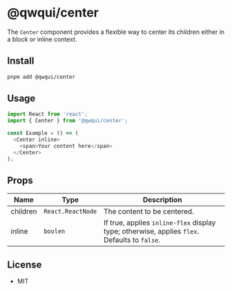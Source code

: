 # @qwqui/center

The `Center` component provides a flexible way to center its children either in a block or inline context.

## Install

```bash
pnpm add @qwqui/center
```

## Usage

```typescript
import React from 'react';
import { Center } from '@qwqui/center';

const Example = () => (
  <Center inline>
    <span>Your content here</span>
  </Center>
);
```

## Props

| Name | Type | Description |
|---|---|---|
| children | `React.ReactNode` | The content to be centered. |
| inline | `boolen` | If true, applies `inline-flex` display type; otherwise, applies `flex`. Defaults to `false`. |

## License

- MIT
